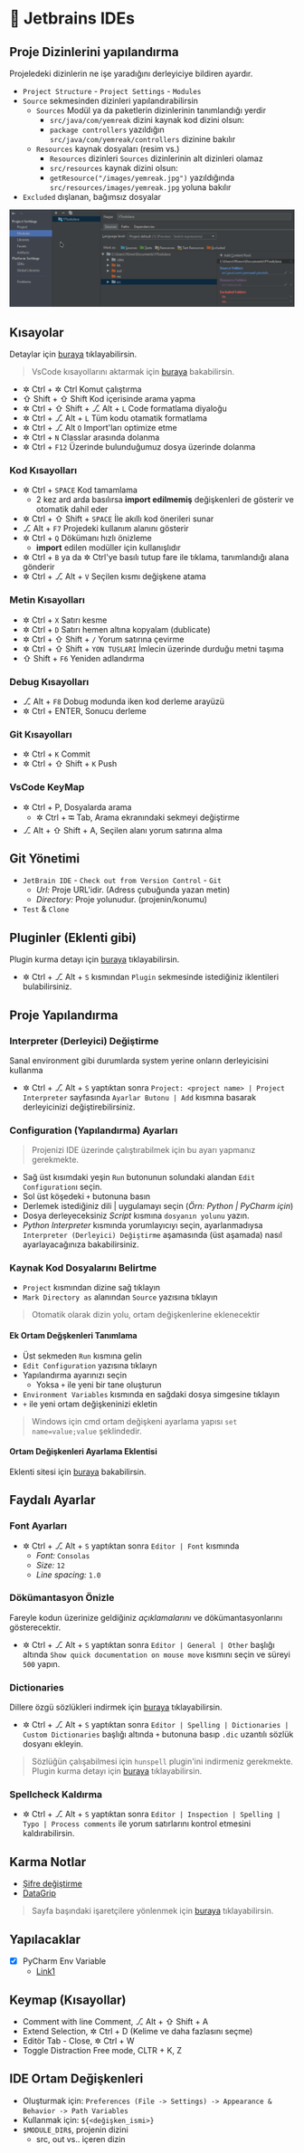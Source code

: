 # 🥦 Jetbrains IDEs



## Proje Dizinlerini yapılandırma

Projeledeki dizinlerin ne işe yaradığını derleyiciye bildiren ayardır.

* `Project Structure` - `Project Settings` - `Modules`
* `Source` sekmesinden dizinleri yapılandırabilirsin
  * `Sources` Modül ya da paketlerin dizinlerinin tanımlandığı yerdir
    * `src/java/com/yemreak` dizini kaynak kod dizini olsun:
    * `package controllers` yazıldığın `src/java/com/yemreak/controllers` dizinine bakılır
  * `Resources` kaynak dosyaları \(resim vs.\)
    * `Resources` dizinleri `Sources` dizinlerinin alt dizinleri olamaz
    * `src/resources` kaynak dizini olsun:
    * `getResource("/images/yemreak.jpg")` yazıldığında `src/resources/images/yemreak.jpg` yoluna bakılır
* `Excluded` dışlanan, bağımsız dosyalar

![](../.gitbook/assets/image%20%2811%29.png)

## Kısayolar

Detaylar için [buraya](https://www.jetbrains.com/help/idea/mastering-keyboard-shortcuts.html) tıklayabilirsin.

> VsCode kısayollarını aktarmak için [buraya](https://plugins.jetbrains.com/plugin/12062-vs-code-keymap/versions) bakabilirsin.

* ✲ Ctrl + ✲ Ctrl Komut çalıştırma
* ⇧ Shift + ⇧ Shift Kod içerisinde arama yapma
* ✲ Ctrl + ⇧ Shift + ⎇ Alt + `L` Code formatlama diyaloğu
* ✲ Ctrl + ⎇ Alt + `L` Tüm kodu otamatik formatlama
* ✲ Ctrl + ⎇ Alt `O` Import'ları optimize etme
* ✲ Ctrl + `N` Classlar arasında dolanma
* ✲ Ctrl + `F12` Üzerinde bulunduğumuz dosya üzerinde dolanma

### Kod Kısayolları

* ✲ Ctrl + `SPACE` Kod tamamlama
  * 2 kez ard arda basılırsa **import edilmemiş** değişkenleri de gösterir ve otomatik dahil eder
* ✲ Ctrl + ⇧ Shift + `SPACE` İle akıllı kod önerileri sunar
* ⎇ Alt + `F7` Projedeki kullanım alanını gösterir
* ✲ Ctrl + `Q` Dökümanı hızlı önizleme
  * **import** edilen modüller için kullanışlıdır
* ✲ Ctrl + `B` ya da ✲ Ctrl'ye basılı tutup fare ile tıklama, tanımlandığı alana gönderir
* ✲ Ctrl + ⎇ Alt + `V` Seçilen kısmı değişkene atama

### Metin Kısayolları

* ✲ Ctrl + `X` Satırı kesme
* ✲ Ctrl + `D` Satırı hemen altına kopyalam \(dublicate\)
* ✲ Ctrl + ⇧ Shift + `/` Yorum satırına çevirme
* ✲ Ctrl + ⇧ Shift + `YON TUSLARI` İmlecin üzerinde durduğu metni taşıma
* ⇧ Shift + `F6` Yeniden adlandırma

### Debug Kısayolları

* ⎇ Alt + `F8` Dobug modunda iken kod derleme arayüzü
* ✲ Ctrl + ENTER, Sonucu derleme

### Git Kısayolları

* ✲ Ctrl + `K` Commit
* ✲ Ctrl + ⇧ Shift + `K` Push

### VsCode KeyMap

* ✲ Ctrl + P, Dosyalarda arama
  * ✲ Ctrl + ⭾ Tab, Arama ekranındaki sekmeyi değiştirme
* ⎇ Alt + ⇧ Shift + A, Seçilen alanı yorum satırına alma

## Git Yönetimi

* `JetBrain IDE` - `Check out from Version Control` - `Git`
  * _Url:_ Proje URL'idir. \(Adress çubuğunda yazan metin\)
  * _Directory:_ Proje yolunudur. \(projenin/konumu\)
* `Test` & `Clone`

## Pluginler \(Eklenti gibi\)

Plugin kurma detayı için [buraya](https://www.jetbrains.com/help/idea/managing-plugins.html) tıklayabilirsin.

* ✲ Ctrl + ⎇ Alt + `S` kısmından `Plugin` sekmesinde istediğiniz iklentileri bulabilirsiniz.

## Proje Yapılandırma

### Interpreter \(Derleyici\) Değiştirme

Sanal environment gibi durumlarda system yerine onların derleyicisini kullanma

* ✲ Ctrl + ⎇ Alt + `S` yaptıktan sonra `Project: <project name> | Project Interpreter` sayfasında `Ayarlar Butonu | Add` kısmına basarak derleyicinizi değiştirebilirsiniz.

### Configuration \(Yapılandırma\) Ayarları

> Projenizi IDE üzerinde çalıştırabilmek için bu ayarı yapmanız gerekmekte.

* Sağ üst kısımdaki yeşin `Run` butonunun solundaki alandan `Edit Configuration`ı seçin.
* Sol üst köşedeki `+` butonuna basın
* Derlemek istediğiniz dili \| uygulamayı seçin \(_Örn: Python \| PyCharm için_\)
* Dosya derleyeceksiniz _Script_ kısmına `dosyanın yolunu` yazın.
* _Python Interpreter_ kısmında yorumlayıcıyı seçin, ayarlanmadıysa `Interpreter (Derleyici) Değiştirme` aşamasında \(üst aşamada\) nasıl ayarlayacağınıza bakabilirsiniz.

### Kaynak Kod Dosyalarını Belirtme

* `Project` kısmından dizine sağ tıklayın
* `Mark Directory as` alanından `Source` yazısına tıklayın

> Otomatik olarak dizin yolu, ortam değişkenlerine eklenecektir

#### Ek Ortam Değşkenleri Tanımlama

* Üst sekmeden `Run` kısmına gelin
* `Edit Configuration` yazısına tıklaıyn
* Yapılandırma ayarınızı seçin
  * Yoksa `+` ile yeni bir tane oluşturun
* `Environment Variables` kısmında en sağdaki dosya simgesine tıklayın
* `+` ile yeni ortam değişkeninizi ekletin

> Windows için cmd ortam değişkeni ayarlama yapısı `set name=value;value` şeklindedir.

#### Ortam Değişkenleri Ayarlama Eklentisi

Eklenti sitesi için [buraya](https://github.com/ashald/EnvFile/blob/develop/README.md) bakabilirsin.

## Faydalı Ayarlar

### Font Ayarları

* ✲ Ctrl + ⎇ Alt + `S` yaptıktan sonra `Editor | Font` kısmında
  * _Font:_ `Consolas`
  * _Size:_ `12`
  * _Line spacing:_ `1.0`

### Dökümantasyon Önizle

Fareyle kodun üzerinize geldiğiniz _açıklamalarını_ ve dökümantasyonlarını gösterecektir.

* ✲ Ctrl + ⎇ Alt + `S` yaptıktan sonra `Editor | General | Other` başlığı altında `Show quick documentation on mouse move` kısmını seçin ve süreyi `500` yapın.

### Dictionaries

Dillere özgü sözlükleri indirmek için [buraya](https://drive.google.com/open?id=1UAGLGvwv_zLBzH7zH1oGRvYhzzP67M4k) tıklayabilirsin.

* ✲ Ctrl + ⎇ Alt + `S` yaptıktan sonra `Editor | Spelling | Dictionaries | Custom Dictionaries` başlığı altında `+` butonuna basıp `.dic` uzantılı sözlük dosyanı ekleyin.

> Sözlüğün çalışabilmesi için `hunspell` plugin'ini indirmeniz gerekmekte. Plugin kurma detayı için [buraya](https://www.jetbrains.com/help/idea/managing-plugins.html) tıklayabilirsin.

### Spellcheck Kaldırma

* ✲ Ctrl + ⎇ Alt + `S` yaptıktan sonra `Editor | Inspection | Spelling | Typo | Process comments` ile yorum satırlarını kontrol etmesini kaldırabilirsin.

## Karma Notlar

* [Şifre değiştirme](https://stackoverflow.com/a/37959112)
* [DataGrip](https://www.jetbrains.com/datagrip/)

> Sayfa başındaki işaretçilere yönlenmek için [buraya]() tıklayabilirsin.

## Yapılacaklar

* [x] PyCharm Env Variable
  * [Link1](https://stackoverflow.com/a/42708476/9770490)

## Keymap \(Kısayollar\)

* Comment with line Comment, ⎇ Alt + ⇧ Shift + A
* Extend Selection, ✲ Ctrl + D \(Kelime ve daha fazlasını seçme\)
* Editör Tab - Close, ✲ Ctrl + W
* Toggle Distraction Free mode, CLTR + K, Z

## IDE Ortam Değişkenleri

* Oluşturmak için: `Preferences (File -> Settings) -> Appearance & Behavior -> Path Variables`
* Kullanmak için: `${<değişken_ismi>}`
* `$MODULE_DIR$`, projenin dizini
  * src, out vs.. içeren dizin

